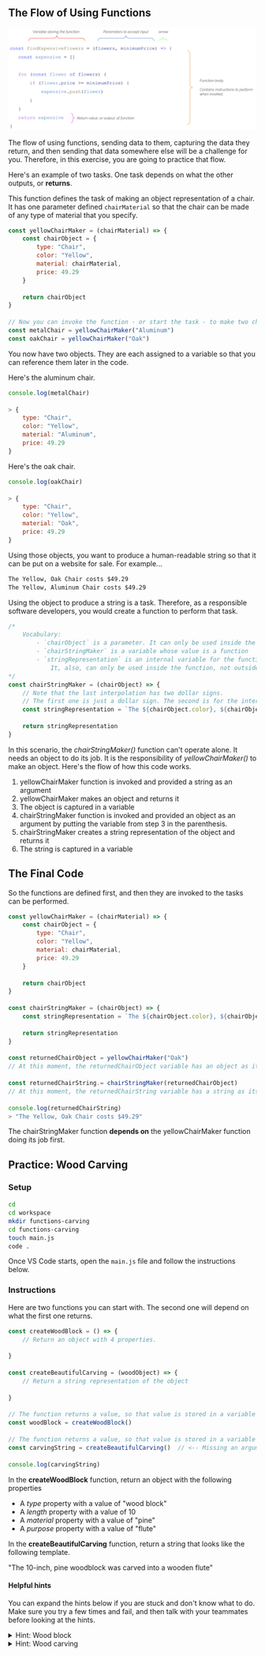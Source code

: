## The Flow of Using Functions

![](./images/function-anatomy.png)

The flow of using functions, sending data to them, capturing the data they return, and then sending that data somewhere else will be a challenge for you. Therefore, in this exercise, you are going to practice that flow.

Here's an example of two tasks. One task depends on what the other outputs, or **returns**.

This function defines the task of making an object representation of a chair. It has one parameter defined `chairMaterial` so that the chair can be	made of any type of material that you specify.
```js
const yellowChairMaker = (chairMaterial) => {
	const chairObject = {
		type: "Chair",
		color: "Yellow",
		material: chairMaterial,
		price: 49.29
	}

	return chairObject
}

// Now you can invoke the function - or start the task - to make two chairs.
const metalChair = yellowChairMaker("Aluminum")
const oakChair = yellowChairMaker("Oak")
```

You now have two objects. They are each assigned to a variable so that you can reference them later in the code.

Here's the aluminum chair.

```js
console.log(metalChair)

> {
	type: "Chair",
	color: "Yellow",
	material: "Aluminum",
	price: 49.29
}
```

Here's the oak chair.

```js
console.log(oakChair)

> {
	type: "Chair",
	color: "Yellow",
	material: "Oak",
	price: 49.29
}
```

Using those objects, you want to produce a human-readable string so that it can be put on a website for sale. For example...

```html
The Yellow, Oak Chair costs $49.29
The Yellow, Aluminum Chair costs $49.29
```

Using the object to produce a string is a task. Therefore, as a responsible software developers, you would create a function to perform that task.

```js
/*
	Vocabulary:
		- `chairObject` is a parameter. It can only be used inside the function.
		- `chairStringMaker` is a variable whose value is a function
		- `stringRepresentation` is an internal variable for the function.
			It, also, can only be used inside the function, not outside it.
*/
const chairStringMaker = (chairObject) => {
	// Note that the last interpolation has two dollar signs.
	// The first one is just a dollar sign. The second is for the interpolation.
	const stringRepresentation = `The ${chairObject.color}, ${chairObject.material} ${chairObject.type} costs $${chairObject.price}`

	return stringRepresentation
}
```

In this scenario, the _chairStringMaker()_ function can't operate alone. It needs an object to do its job. It is the responsibility of _yellowChairMaker()_ to make an object. Here's the flow of how this code works.

1. yellowChairMaker function is invoked and provided a string as an argument
2. yellowChairMaker makes an object and returns it
3. The object is captured in a variable
4. chairStringMaker function is invoked and provided an object as an argument by putting the variable from step 3 in the parenthesis.
5. chairStringMaker creates a string representation of the object and returns it
6. The string is captured in a variable

## The Final Code

So the functions are defined first, and then they are invoked to the tasks can be performed.

```js
const yellowChairMaker = (chairMaterial) => {
	const chairObject = {
		type: "Chair",
		color: "Yellow",
		material: chairMaterial,
		price: 49.29
	}

	return chairObject
}

const chairStringMaker = (chairObject) => {
	const stringRepresentation = `The ${chairObject.color}, ${chairObject.material} ${chairObject.type} costs ${chairObject.price}`

	return stringRepresentation
}

const returnedChairObject = yellowChairMaker("Oak")
// At this moment, the returnedChairObject variable has an object as its value

const returnedChairString.= chairStringMaker(returnedChairObject)
// At this moment, the returnedChairString variable has a string as its value

console.log(returnedChairString)
> "The Yellow, Oak Chair costs $49.29"
```

The chairStringMaker function **depends on** the yellowChairMaker function doing its job first.

## Practice: Wood Carving

### Setup

```sh
cd
cd workspace
mkdir functions-carving
cd functions-carving
touch main.js
code .
```

Once VS Code starts, open the `main.js` file and follow the instructions below.

### Instructions

Here are two functions you can start with. The second one will depend on what the first one returns.

```js
const createWoodBlock = () => {
    // Return an object with 4 properties.

}

const createBeautifulCarving = (woodObject) => {
    // Return a string representation of the object

}

// The function returns a value, so that value is stored in a variable
const woodBlock = createWoodBlock()

// The function returns a value, so that value is stored in a variable
const carvingString = createBeautifulCarving()  // <-- Missing an argument. Fix it.

console.log(carvingString)
```

In the **createWoodBlock** function, return an object with the following properties

* A _type_ property with a value of "wood block"
* A _length_ property with a value of 10
* A _material_ property with a value of "pine"
* A _purpose_ property with a value of "flute"

In the **createBeautifulCarving** function, return a string that looks like the following template.

"The 10-inch, pine woodblock was carved into a wooden flute"

#### Helpful hints

You can expand the hints below if you are stuck and don't know what to do. Make sure you try a few times and fail, and then talk with your teammates before looking at the hints.

<details>
<summary>Hint: Wood block</summary>

```js
const createWoodBlock = () => {
    // Return an object with 4 properties.
    return {
        type: "wood block",
        length: 10,
        material: "pine",
        purpose: "flute"
    }
}
```

</details>

<details>
<summary>Hint: Wood carving</summary>

```js
const createWoodBlock = (woodBlock) => {
    // Return an object with 4 properties.
    return `The ${woodBlock.length}-inch, ${woodBlock.material} woodblock was carved into a wooden ${woodBlock.purpose}`
}
```

</details>
